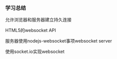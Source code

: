 ### 学习总结

允许浏览器和服务器建立持久连接

HTML5的websocket API

服务器使用nodejs-websocket事项websocket server

使用socket.io实现websocket
